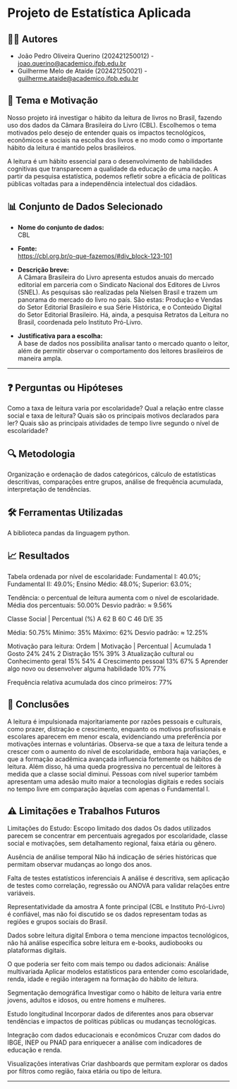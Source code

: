 # Projeto de Estatística Aplicada

## 🧑‍💻 Autores  
- João Pedro Oliveira Querino (202421250012) - joao.querino@academico.ifpb.edu.br  
- Guilherme Melo de Ataíde (202421250021) - guilherme.ataide@academico.ifpb.edu.br 

## 🎯 Tema e Motivação  
Nosso projeto irá investigar o hábito da leitura de livros no Brasil, fazendo uso dos dados da Câmara Brasileira do Livro (CBL). Escolhemos o tema motivados pelo desejo de entender quais os impactos tecnológicos, econômicos e sociais na escolha dos livros e no modo como o importante hábito da leitura é mantido pelos brasileiros. 

A leitura é um hábito essencial para o desenvolvimento de habilidades cognitivas que transparecem a qualidade da educação de uma nação. A partir da pesquisa estatística, podemos refletir sobre a eficácia de políticas públicas voltadas para a independência intelectual dos cidadãos.

## 📊 Conjunto de Dados Selecionado  
- **Nome do conjunto de dados:**  
  CBL
- **Fonte:**  
  https://cbl.org.br/o-que-fazemos/#div_block-123-101

- **Descrição breve:**  
 A Câmara Brasileira do Livro apresenta estudos anuais do mercado editorial em parceria com o Sindicato Nacional dos  Editores de Livros (SNEL). As pesquisas são realizadas pela Nielsen Brasil e trazem um panorama do mercado do livro no país. São estas: Produção e Vendas do Setor Editorial Brasileiro e sua Série Histórica, e o Conteúdo Digital do Setor Editorial Brasileiro. Há, ainda, a pesquisa Retratos da Leitura no Brasil, coordenada pelo Instituto Pró-Livro.  

- **Justificativa para a escolha:**  
 A base de dados nos possibilita analisar tanto o mercado quanto o leitor, além de permitir observar o comportamento dos leitores brasileiros de maneira ampla.

---

## ❓ Perguntas ou Hipóteses  

Como a taxa de leitura varia por escolaridade?
Qual a relação entre classe social e taxa de leitura?
Quais são os principais motivos declarados para ler?
Quais são as principais atividades de tempo livre segundo o nível de escolaridade?

## 🔍 Metodologia  
Organização e ordenação de dados categóricos, cálculo de estatísticas descritivas, comparações entre grupos, análise de frequência acumulada, interpretação de tendências.


## 🛠️ Ferramentas Utilizadas  
A biblioteca pandas da linguagem python.

## 📈 Resultados  

Tabela ordenada por nível de escolaridade:
   Fundamental I:     40.0%;
  Fundamental II:     49.0%;
    Ensino Médio:     48.0%;
        Superior:     63.0%;

Tendência: o percentual de leitura aumenta com o nível de escolaridade.
Média dos percentuais: 50.00%
Desvio padrão: ≈ 9.56%

Classe Social | Percentual (%)
A	              62
B	              60
C	              46
D/E	            35

Média: 50.75%
Mínimo: 35%
Máximo: 62%
Desvio padrão: ≈ 12.25%

Motivação para leitura:
Ordem |	          Motivação       	  |  Percentual |	Acumulada
1	                Gosto	                 24%	        24%
2	               Distração	             15%	        39%
3	          Atualização cultural ou 
              Conhecimento geral	       15%	        54%
4	           Crescimento pessoal	       13%	        67%
5	          Aprender algo novo ou
        desenvolver alguma habilidade	   10%          77%

Frequência relativa acumulada dos cinco primeiros: 77% 


## 📌 Conclusões  
A leitura é impulsionada majoritariamente por razões pessoais e culturais, como prazer, distração e crescimento, enquanto os motivos profissionais e escolares aparecem em menor escala, evidenciando uma preferência por motivações internas e voluntárias. Observa-se que a taxa de leitura tende a crescer com o aumento do nível de escolaridade, embora haja variações, e que a formação acadêmica avançada influencia fortemente os hábitos de leitura. Além disso, há uma queda progressiva no percentual de leitores à medida que a classe social diminui. Pessoas com nível superior também apresentam uma adesão muito maior a tecnologias digitais e redes sociais no tempo livre em comparação àquelas com apenas o Fundamental I.


## ⚠️ Limitações e Trabalhos Futuros  
Limitações do Estudo:
Escopo limitado dos dados Os dados utilizados parecem se concentrar em percentuais agregados por escolaridade, classe social e motivações, sem detalhamento regional, faixa etária ou gênero.

Ausência de análise temporal Não há indicação de séries históricas que permitam observar mudanças ao longo dos anos.

Falta de testes estatísticos inferenciais A análise é descritiva, sem aplicação de testes como correlação, regressão ou ANOVA para validar relações entre variáveis.

Representatividade da amostra A fonte principal (CBL e Instituto Pró-Livro) é confiável, mas não foi discutido se os dados representam todas as regiões e grupos sociais do Brasil.

Dados sobre leitura digital Embora o tema mencione impactos tecnológicos, não há análise específica sobre leitura em e-books, audiobooks ou plataformas digitais.

O que poderia ser feito com mais tempo ou dados adicionais:
Análise multivariada Aplicar modelos estatísticos para entender como escolaridade, renda, idade e região interagem na formação do hábito de leitura.

Segmentação demográfica Investigar como o hábito de leitura varia entre jovens, adultos e idosos, ou entre homens e mulheres.

Estudo longitudinal Incorporar dados de diferentes anos para observar tendências e impactos de políticas públicas ou mudanças tecnológicas.

Integração com dados educacionais e econômicos Cruzar com dados do IBGE, INEP ou PNAD para enriquecer a análise com indicadores de educação e renda.

Visualizações interativas Criar dashboards que permitam explorar os dados por filtros como região, faixa etária ou tipo de leitura.

---


